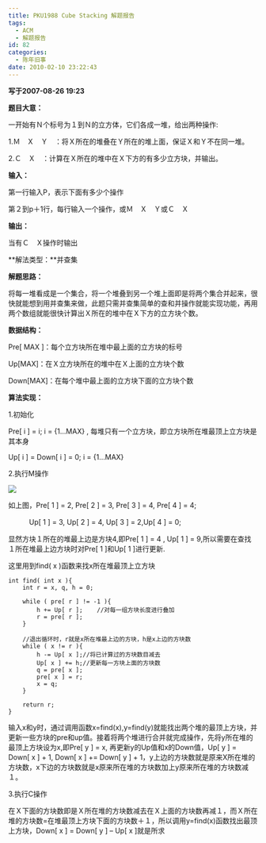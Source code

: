 ```yaml
---
title: PKU1988 Cube Stacking 解题报告
tags:
  - ACM
  - 解题报告
id: 82
categories:
  - 陈年旧事
date: 2010-02-10 23:22:43
---
```


**写于2007-08-26 19:23**

**题目大意：**

一开始有Ｎ个标号为１到Ｎ的立方体，它们各成一堆，给出两种操作:

1.Ｍ　Ｘ　Ｙ　：将Ｘ所在的堆叠在Ｙ所在的堆上面，保证Ｘ和Ｙ不在同一堆。

2.Ｃ　Ｘ　：计算在Ｘ所在的堆中在Ｘ下方的有多少立方块，并输出。

**输入：**

第一行输入P，表示下面有多少个操作

第２到p＋1行，每行输入一个操作，或Ｍ　Ｘ　Ｙ或Ｃ　Ｘ

**输出：**

当有Ｃ　Ｘ操作时输出

<!--more-->

**解法类型：**并查集

**解题思路：**

将每一堆看成是一个集合，将一个堆叠到另一个堆上面即是将两个集合并起来，很快就能想到用并查集来做，此题只需并查集简单的查和并操作就能实现功能，再用两个数组就能很快计算出Ｘ所在的堆中在Ｘ下方的立方块个数。

**数据结构：**

Pre[ MAX ]：每个立方块所在堆中最上面的立方块的标号

Up[MAX]：在Ｘ立方块所在的堆中在Ｘ上面的立方块个数

Down[MAX]：在每个堆中最上面的立方块下面的立方块个数

**算法实现：**

1.初始化

Pre[ i ] = i; i = {1&hellip;MAX} , 每堆只有一个立方块，即立方块所在堆最顶上立方块是其本身

Up[ i ] = Down[ i ] = 0; i = {1&hellip;MAX}

2.执行M操作

![](http://lh6.ggpht.com/_Npc6IElQ2gU/S-ls1Gmoe_I/AAAAAAAAAFc/DC5nfSy1j3k/cube_stacking.jpg)

如上图，Pre[ 1 ] = 2, Pre[ 2 ] = 3, Pre[ 3 ] = 4, Pre[ 4 ] = 4;

 　　　Up[ 1 ] = 3, Up[ 2 ] = 4, Up[ 3 ] = 2,Up[ 4 ] = 0;

显然方块１所在的堆最上边是方块4,即Pre[ 1 ] = 4 , Up[ 1 ] = 9,所以需要在查找１所在堆最上边方块时对Pre[ 1 ]和Up[ 1 ]进行更新.

这里用到find( x )函数来找x所在堆最顶上立方块

```
int find( int x ){
    int r = x, q, h = 0;

    while ( pre[ r ] != -1 ){
        h += Up[ r ];    //对每一组方块长度进行叠加
        r = pre[ r ]; 
    }

    //退出循环时，r就是x所在堆最上边的方块，h是x上边的方块数
    while ( x != r ){
        h -= Up[ x ];//将已计算过的方块数目减去
        Up[ x ] += h;//更新每一方块上面的方块数
        q = pre[ x ];
        pre[ x ] = r;
        x = q;      
    }

    return r;
}
```

输入x和y时，通过调用函数x=find(x),y=find(y)就能找出两个堆的最顶上方块，并更新一些方块的pre和up值。接着将两个堆进行合并就完成操作，先将y所在堆的最顶上方块设为x,即Pre[ y ] = x, 再更新y的Up值和x的Down值，Up[ y ] = Down[ x ] + 1, Down[ x ] += Down[ y ] + 1，y上边的方块数就是原来X所在堆的方块数，x下边的方块数就是x原来所在堆的方块数加上y原来所在堆的方块数减１。

3.执行C操作

在Ｘ下面的方块数即是Ｘ所在堆的方块数减去在Ｘ上面的方块数再减１，而Ｘ所在堆的方块数=在堆最顶上方块下面的方块数＋１，所以调用y=find(x)函数找出最顶上方块，Down[ x ] = Down[ y ] &ndash; Up[ x ]就是所求
